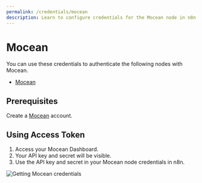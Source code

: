 ```yaml
---
permalink: /credentials/mocean
description: Learn to configure credentials for the Mocean node in n8n
---
```


# Mocean

You can use these credentials to authenticate the following nodes with Mocean.
- [Mocean](../../nodes-library/nodes/Mocean/README.md)

## Prerequisites

Create a [Mocean](https://moceanapi.com/) account.

## Using Access Token

1. Access your Mocean Dashboard.
2. Your API key and secret will be visible.
3. Use the API key and secret in your Mocean node credentials in n8n.

![Getting Mocean credentials](REDACTED)
